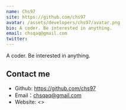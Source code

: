 ```yaml
---
name: Chs97
site: https://github.com/chs97
avatar: /assets/developers/chs97/avatar.png
bio: A coder. Be interested in anything.
email: chsqaq@gmail.com
twitter: 
---
```


A coder. Be interested in anything.

## Contact me

- Github: <https://github.com/chs97>
- Email：<chsqaq@gmail.com>
- Website: <>
  